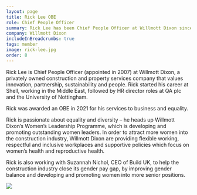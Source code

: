 ```yaml
---
layout: page
title: Rick Lee OBE
role: Chief People Officer
summary: Rick Lee has been Chief People Officer at Willmott Dixon since 2007. 
company: Willmott Dixon
includeInBreadcrumbs: true
tags: member
image: rick-lee.jpg
order: 8
---
```


<div class="govuk-grid-row">
  <div class="govuk-grid-column-two-thirds">
  
Rick Lee is Chief People Officer (appointed in 2007) at Willmott Dixon, a privately owned construction and property services company that values innovation, partnership, sustainability and people. Rick started his career at Shell, working in the Middle East, followed by HR director roles at QA plc and the University of Nottingham.
 
Rick was awarded an OBE in 2021 for his services to business and equality.
 
Rick is passionate about equality and diversity – he heads up Willmott Dixon’s Women’s Leadership Programme, which is developing and promoting outstanding women leaders. In order to attract more women into the construction industry, Willmott Dixon are providing flexible working, respectful and inclusive workplaces and supportive policies which focus on women’s health and reproductive health.
 
Rick is also working with Suzannah Nichol, CEO of Build UK, to help the construction industry close its gender pay gap, by improving gender balance and developing and promoting women into more senior positions.

  </div>
  <div class="govuk-grid-column-one-third member-page-image"><img src="/images/{{image}}"/></div>
</div>
